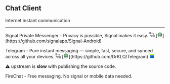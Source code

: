 ## Chat Client

Internet instant communication

---

Signal Private Messenger - Privacy is possible, Signal makes it easy. ![](../assets/multi_platform.png) [![](../assets/open-source-icon.png "GPL 3.0@GitHub: https://github.com/signalapp/Signal-Android")](https://github.com/signalapp/Signal-Android) 

Telegram - Pure instant messaging — simple, fast, secure, and synced across all your devices. ![](../assets/multi_platform.png) [![](../assets/open-source-icon.png "GPL 2.0@GitHub: https://github.com/DrKLO/Telegram")](https://github.com/DrKLO/Telegram) [![](../assets/fdroid.png "Available on F-Droid")](https://f-droid.org/packages/org.telegram.messenger)

⚠ upstream is **slow** with publishing the source code.

FireChat - Free messaging. No signal or mobile data needed.
